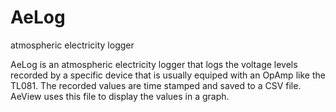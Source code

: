 # AeLog
atmospheric electricity logger

AeLog is an atmospheric electricity logger that logs the voltage levels recorded by a specific device that is usually equiped with an OpAmp like the TL081. The recorded values are time stamped and saved to a CSV file. AeView uses this file to display the values in a graph.
